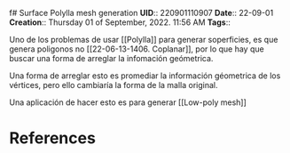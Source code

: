 f# Surface Polylla mesh generation
**UID**:: 220901110907
**Date**:: 22-09-01
**Creation**::  Thursday 01 of September, 2022.  11:56 AM
**Tags**:: 

Uno de los problemas de usar [[Polylla]] para generar soperficies, es que genera poligonos no [[22-06-13-1406. Coplanar]], por lo que hay que buscar una forma de arreglar la infomación geómetrica.

Una forma de arreglar esto es promediar la información géometrica de los vértices, pero ello cambiaría la forma de la malla original.

Una aplicación de hacer esto es para generar [[Low-poly mesh]]


# References
